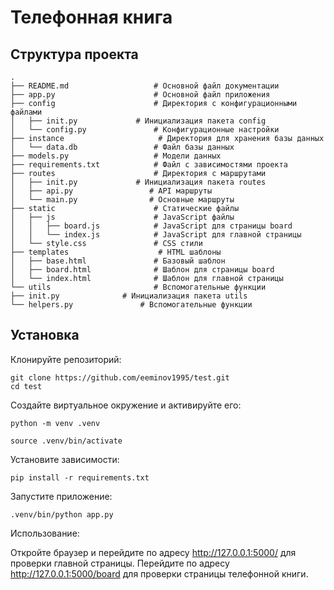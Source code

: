  # Телефонная книга

## Структура проекта

```
.
├── README.md                   # Основной файл документации
├── app.py                      # Основной файл приложения
├── config                      # Директория с конфигурационными файлами
│   ├── init.py             # Инициализация пакета config
│   └── config.py               # Конфигурационные настройки
├── instance                     # Директория для хранения базы данных
│   └── data.db                 # Файл базы данных
├── models.py                   # Модели данных
├── requirements.txt            # Файл с зависимостями проекта
├── routes                      # Директория с маршрутами
│   ├── init.py             # Инициализация пакета routes
│   ├── api.py                 # API маршруты
│   └── main.py                # Основные маршруты
├── static                      # Статические файлы
│   ├── js                      # JavaScript файлы
│   │   ├── board.js            # JavaScript для страницы board
│   │   └── index.js            # JavaScript для главной страницы
│   └── style.css               # CSS стили
├── templates                    # HTML шаблоны
│   ├── base.html               # Базовый шаблон
│   ├── board.html              # Шаблон для страницы board
│   └── index.html              # Шаблон для главной страницы
└── utils                       # Вспомогательные функции
├── init.py              # Инициализация пакета utils
└── helpers.py               # Вспомогательные функции
```

## Установка

Клонируйте репозиторий:
```
git clone https://github.com/eeminov1995/test.git
cd test
```
Создайте виртуальное окружение и активируйте его:
```
python -m venv .venv
```
```
source .venv/bin/activate
```
Установите зависимости:
```
pip install -r requirements.txt
```
Запустите приложение:
```
.venv/bin/python app.py
```
Использование:

Откройте браузер и перейдите по адресу http://127.0.0.1:5000/ для проверки главной страницы.
Перейдите по адресу http://127.0.0.1:5000/board для проверки страницы телефонной книги.
